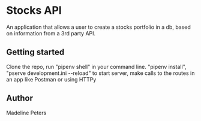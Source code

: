 # Stocks API
An application that allows a user to create a stocks portfolio in a db, based on information from a 3rd party API.

## Getting started
Clone the repo, run "pipenv shell" in your command line. "pipenv install", "pserve development.ini --reload" to start server, make calls to the routes in an app like Postman or using HTTPy


## Author
Madeline Peters
